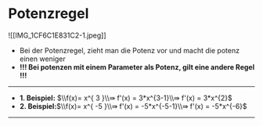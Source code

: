 # Potenzregel

![[IMG_1CF6C1E831C2-1.jpeg]]

- Bei der Potenzregel, zieht man die Potenz vor und macht die potenz einen weniger
- **!!! Bei potenzen mit einem Parameter als Potenz, gilt eine andere Regel !!!**

---

- **1. Beispiel:** $\\f(x)= x^{ 3 }\\⇛ f'(x) = 3*x^{3-1}\\⇛ f'(x) = 3*x^{2}$
- **2. Beispiel:**$\\f(x)= x^{ -5 }\\⇛ f'(x) = -5*x^{-5-1}\\⇛ f'(x) = -5*x^{-6}$

---